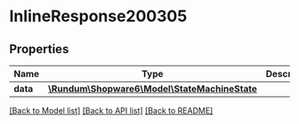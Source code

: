 # InlineResponse200305

## Properties
Name | Type | Description | Notes
------------ | ------------- | ------------- | -------------
**data** | [**\Rundum\Shopware6\Model\StateMachineState**](StateMachineState.md) |  | [optional] 

[[Back to Model list]](../../README.md#documentation-for-models) [[Back to API list]](../../README.md#documentation-for-api-endpoints) [[Back to README]](../../README.md)

